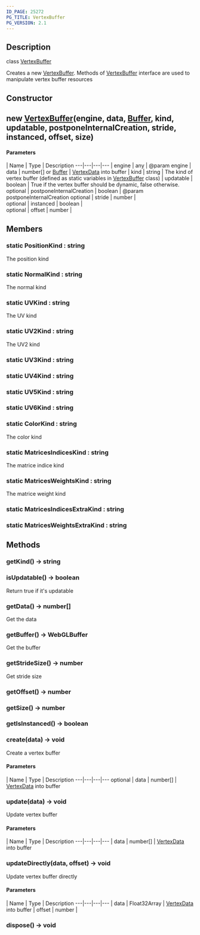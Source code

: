 ```yaml
---
ID_PAGE: 25272
PG_TITLE: VertexBuffer
PG_VERSION: 2.1
---
```

## Description

class [VertexBuffer](/classes/2.5/VertexBuffer)

Creates a new [VertexBuffer](/classes/2.5/VertexBuffer). Methods of [VertexBuffer](/classes/2.5/VertexBuffer) interface are used to manipulate vertex buffer resources

## Constructor

## new [VertexBuffer](/classes/2.5/VertexBuffer)(engine, data, [Buffer](/classes/2.5/Buffer), kind, updatable, postponeInternalCreation, stride, instanced, offset, size)



#### Parameters
 | Name | Type | Description
---|---|---|---
 | engine | any |     @param engine
 | data | number[] or [Buffer](/classes/2.5/Buffer) |     [VertexData](/classes/2.5/VertexData) into buffer
 | kind | string |     The kind of vertex buffer (defined as static variables in [VertexBuffer](/classes/2.5/VertexBuffer) class)
 | updatable | boolean |     True if the vertex buffer should be dynamic, false otherwise.
optional | postponeInternalCreation | boolean |     @param postponeInternalCreation
optional | stride | number |  
optional | instanced | boolean |  
optional | offset | number |     
## Members

### static PositionKind : string

The position kind

### static NormalKind : string

The normal kind

### static UVKind : string

The UV kind

### static UV2Kind : string

The UV2 kind

### static UV3Kind : string



### static UV4Kind : string



### static UV5Kind : string



### static UV6Kind : string



### static ColorKind : string

The color kind

### static MatricesIndicesKind : string

The matrice indice kind

### static MatricesWeightsKind : string

The matrice weight kind

### static MatricesIndicesExtraKind : string



### static MatricesWeightsExtraKind : string



## Methods

### getKind() &rarr; string


### isUpdatable() &rarr; boolean

Return true if it's updatable
### getData() &rarr; number[]

Get the data
### getBuffer() &rarr; WebGLBuffer

Get the buffer
### getStrideSize() &rarr; number

Get stride size
### getOffset() &rarr; number


### getSize() &rarr; number


### getIsInstanced() &rarr; boolean


### create(data) &rarr; void

Create a vertex buffer

#### Parameters
 | Name | Type | Description
---|---|---|---
optional | data | number[] |     [VertexData](/classes/2.5/VertexData) into buffer

### update(data) &rarr; void

Update vertex buffer

#### Parameters
 | Name | Type | Description
---|---|---|---
 | data | number[] |     [VertexData](/classes/2.5/VertexData) into buffer

### updateDirectly(data, offset) &rarr; void

Update vertex buffer directly

#### Parameters
 | Name | Type | Description
---|---|---|---
 | data | Float32Array |     [VertexData](/classes/2.5/VertexData) into buffer
 | offset | number |     
### dispose() &rarr; void


